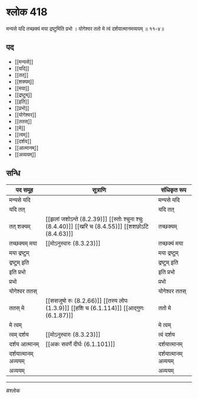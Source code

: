 # श्लोक 418

मन्यसे यदि तच्छक्यं मया द्रष्टुमिति प्रभो ।
योगेश्वर ततो मे त्वं दर्शयात्मानमव्ययम् ॥ ११-४॥


## पद 

- [[मन्यसे]]
- [[यदि]]
- [[तत्]]
- [[शक्यम्]]
- [[मया]]
- [[द्रष्टुम्]]
- [[इति]]
- [[प्रभो]]
- [[योगेश्वर]]
- [[ततस्]]
- [[मे]]
- [[त्वम्]]
- [[दर्शय]]
- [[आत्मानम्]]
- [[अव्ययम्]]

## सन्धि

| पद समूह | सूत्राणि | संधिकृत रूप |
| ----- | ----- | ----- |
| मन्यसे यदि |  | मन्यसे यदि |
| यदि तत् |  | यदि तत् |
| तत् शक्यम् |  [[झलां जशोऽन्ते (8.2.39)]] [[स्तोः श्चुना श्चुः (8.4.40)]] [[खरि च (8.4.55)]] [[शशछोऽटि (8.4.63)]] | तच्छक्यम् |
| तच्छक्यम् मया |  [[मोऽनुस्वारः (8.3.23)]] | तच्छक्यं मया |
| मया द्रष्टुम् |  | मया द्रष्टुम् |
| द्रष्टुम् इति |  | द्रष्टुम् इति |
| इति प्रभो |  | इति प्रभो |
| प्रभो |  | प्रभो |
| योगेश्वर ततस् |  | योगेश्वर ततस् |
| ततस् मे |  [[ससजुषो रुः (8.2.66)]] [[तस्य लोपः (1.3.9)]] [[हशि च (6.1.114)]] [[आद्गुणः (6.1.87)]] | ततो मे |
| मे त्वम् |  | मे त्वम् |
| त्वम् दर्शय |  [[मोऽनुस्वारः (8.3.23)]] | त्वं दर्शय |
| दर्शय आत्मानम् |  [[अकः सवर्णे दीर्घः (6.1.101)]] | दर्शयात्मानम् |
| दर्शयात्मानम् अव्ययम् |  | दर्शयात्मानम् अव्ययम् |
| अव्ययम् |  | अव्ययम् |


---

#श्लोक